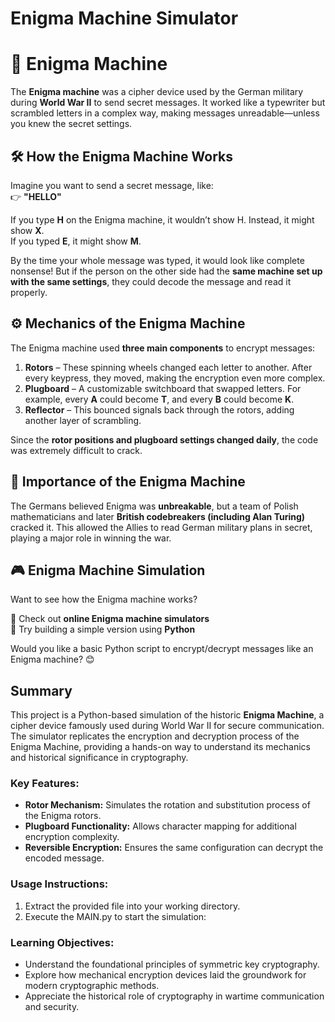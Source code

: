 # Enigma Machine Simulator

# 🔐 Enigma Machine

The **Enigma machine** was a cipher device used by the German military during **World War II** to send secret messages. It worked like a typewriter but scrambled letters in a complex way, making messages unreadable—unless you knew the secret settings.

## 🛠 How the Enigma Machine Works

Imagine you want to send a secret message, like:  
👉 **"HELLO"**  

If you type **H** on the Enigma machine, it wouldn’t show H. Instead, it might show **X**.  
If you typed **E**, it might show **M**.  

By the time your whole message was typed, it would look like complete nonsense! But if the person on the other side had the **same machine set up with the same settings**, they could decode the message and read it properly.

## ⚙️ Mechanics of the Enigma Machine

The Enigma machine used **three main components** to encrypt messages:

1. **Rotors** – These spinning wheels changed each letter to another. After every keypress, they moved, making the encryption even more complex.
2. **Plugboard** – A customizable switchboard that swapped letters. For example, every **A** could become **T**, and every **B** could become **K**.
3. **Reflector** – This bounced signals back through the rotors, adding another layer of scrambling.

Since the **rotor positions and plugboard settings changed daily**, the code was extremely difficult to crack.

## 🔑 Importance of the Enigma Machine

The Germans believed Enigma was **unbreakable**, but a team of Polish mathematicians and later **British codebreakers (including Alan Turing)** cracked it. This allowed the Allies to read German military plans in secret, playing a major role in winning the war.

## 🎮 Enigma Machine Simulation

Want to see how the Enigma machine works?  

🔹 Check out **online Enigma machine simulators**  
🔹 Try building a simple version using **Python**  

Would you like a basic Python script to encrypt/decrypt messages like an Enigma machine? 😊


## Summary
This project is a Python-based simulation of the historic **Enigma Machine**, a cipher device famously used during World War II for secure communication. The simulator replicates the encryption and decryption process of the Enigma Machine, providing a hands-on way to understand its mechanics and historical significance in cryptography.

### Key Features:
- **Rotor Mechanism:** Simulates the rotation and substitution process of the Enigma rotors.
- **Plugboard Functionality:** Allows character mapping for additional encryption complexity.
- **Reversible Encryption:** Ensures the same configuration can decrypt the encoded message.

### Usage Instructions:
1. Extract the provided file into your working directory.
2. Execute the MAIN.py to start the simulation:
   

### Learning Objectives:
- Understand the foundational principles of symmetric key cryptography.
- Explore how mechanical encryption devices laid the groundwork for modern cryptographic methods.
- Appreciate the historical role of cryptography in wartime communication and security.

